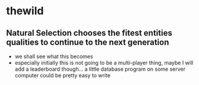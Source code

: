 
# thewild

## Natural Selection chooses the fitest entities qualities to continue to the next generation

* we shall see what this becomes
* especially initially this is not going to be a multi-player thing, maybe I will add a leaderboard though... a little database program on some server computer could be pretty easy to write

